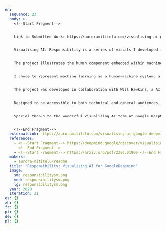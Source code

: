 ```yaml
---
en:
  sequence: 23
  body: >-
    <﻿!--Start Fragment-->


    L﻿ink to Submitted Work: https://auroramititelu.com/visualising-ai-google-deepmind/


    Visualising AI: Responsibility is a series of visuals I developed in collaboration with Google DeepMind as part of their public engagement program.


    The project illustrates the human component embedded within machine learning algorithms, particularly in data enrichment practices. Using computer-generated imagery and animation, it employs symbolic and metaphorical visual language to represent the mechanics of data enrichment, emphasizing the human presence at the center of machine learning models. It visualizes how different data types cluster within automated AI systems, and where human intervention occurs, represented through the presence of hands that refine and alter the data.


    I chose to represent machine learning as a human–machine system: a symbiotic ecosystem that foregrounds the social and cultural dimensions of software, since a significant amount of human labor remains essential in areas such as data enrichment, algorithm design and adjustment, and data governance. This work highlights the ethical responsibility carried by both developers and systems as they shape intelligent technologies.


    The project was developed in collaboration with Will Hawkins, a AI researcher at Google DeepMind, and is based on his paper co-authored with Brent Mittelstadt, The Ethical Ambiguity of AI Data Enrichment: Measuring Gaps in Research Ethics Norms and Practices, published in June 2023.


    Designed to be accessible to both technical and general audiences, the work has been published across platforms including DeepMind’s website and social media. It aims to foster visual literacy around emerging technologies and encourage deeper public engagement with the ethical, emotional, and symbolic layers of machine intelligence.


    Special thanks to the wonderful Visualising AI team at Google DeepMind – Emma Yousif, Gaby Pearl and Ross West – for their collaboration and support throughout the development of this project.


    <﻿!--End Fragment-->
  externalLink: https://auroramititelu.com/visualising-ai-google-deepmind/
  references:
    - <﻿!--Start Fragment--> https://deepmind.google/discover/visualising-ai/
      <!--End Fragment-->
    - <﻿!--Start Fragment--> https://arxiv.org/pdf/2306.01800 <!--End Fragment-->
  makers:
    - aurora-mititelu/readme
  title: "Responsibility: Visualising AI for GoogleDeepmind"
  image:
    sm: responsibilitysm.png
    med: responsibilitysm.png
    lg: responsibilitysm.png
  year: 2020
  iteration: 21
es: {}
zh: {}
fr: {}
pt: {}
de: {}
pl: {}
---
```

